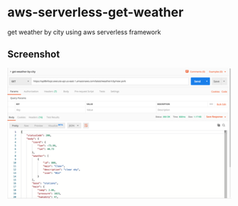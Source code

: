 # aws-serverless-get-weather
get weather by city using aws serverless framework

## Screenshot
![Screenshot](https://github.com/npipaliya/aws-serverless-get-weather/blob/master/Screen%20Shot.png)
